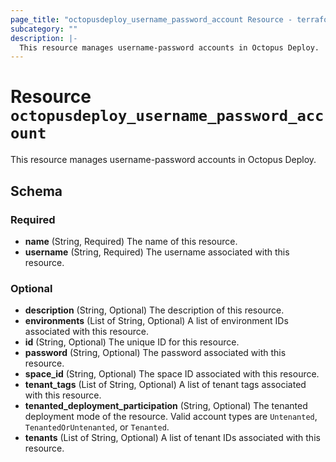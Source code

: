 ```yaml
---
page_title: "octopusdeploy_username_password_account Resource - terraform-provider-octopusdeploy"
subcategory: ""
description: |-
  This resource manages username-password accounts in Octopus Deploy.
---
```


# Resource `octopusdeploy_username_password_account`

This resource manages username-password accounts in Octopus Deploy.



## Schema

### Required

- **name** (String, Required) The name of this resource.
- **username** (String, Required) The username associated with this resource.

### Optional

- **description** (String, Optional) The description of this resource.
- **environments** (List of String, Optional) A list of environment IDs associated with this resource.
- **id** (String, Optional) The unique ID for this resource.
- **password** (String, Optional) The password associated with this resource.
- **space_id** (String, Optional) The space ID associated with this resource.
- **tenant_tags** (List of String, Optional) A list of tenant tags associated with this resource.
- **tenanted_deployment_participation** (String, Optional) The tenanted deployment mode of the resource. Valid account types are `Untenanted`, `TenantedOrUntenanted`, or `Tenanted`.
- **tenants** (List of String, Optional) A list of tenant IDs associated with this resource.


